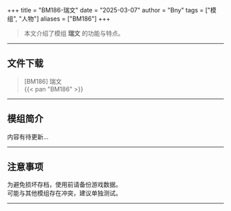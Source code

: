 +++
title = "BM186-瑞文"
date = "2025-03-07"
author = "Bny"
tags = ["模组", "人物"]
aliases = ["BM186"]
+++

> 本文介绍了模组 **瑞文** 的功能与特点。

---

## 文件下载

> [BM186] 瑞文  
{{< pan "BM186" >}}  

---

## 模组简介

>  
内容有待更新...  

---

## 注意事项

>  
为避免损坏存档，使用前请备份游戏数据。  
可能与其他模组存在冲突，建议单独测试。  

---

